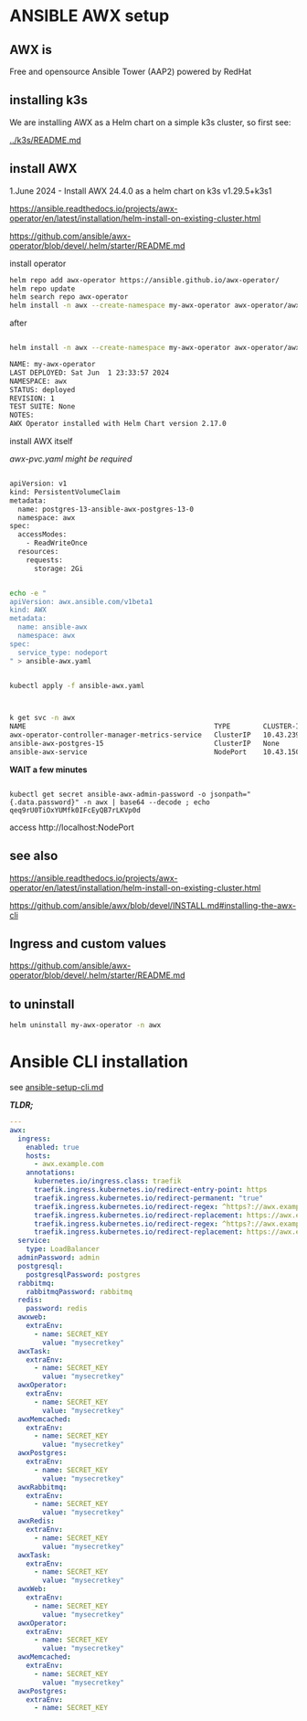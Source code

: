 # ANSIBLE AWX setup

## AWX is

Free and opensource Ansible Tower (AAP2) powered by RedHat


## installing k3s

We are installing AWX as a Helm chart on a simple k3s cluster, so first see:

[../k3s/README.md](../k3s/README.md)


## install AWX 

1.June 2024 - Install AWX 24.4.0 as a helm chart on k3s v1.29.5+k3s1


https://ansible.readthedocs.io/projects/awx-operator/en/latest/installation/helm-install-on-existing-cluster.html

https://github.com/ansible/awx-operator/blob/devel/.helm/starter/README.md

install operator

```bash
helm repo add awx-operator https://ansible.github.io/awx-operator/
helm repo update
helm search repo awx-operator
helm install -n awx --create-namespace my-awx-operator awx-operator/awx-operator [-f my-values.yaml]
```


after

```bash

helm install -n awx --create-namespace my-awx-operator awx-operator/awx-operator

NAME: my-awx-operator
LAST DEPLOYED: Sat Jun  1 23:33:57 2024
NAMESPACE: awx
STATUS: deployed
REVISION: 1
TEST SUITE: None
NOTES:
AWX Operator installed with Helm Chart version 2.17.0
```

install AWX itself

*awx-pvc.yaml  might be required*

```bash

apiVersion: v1
kind: PersistentVolumeClaim
metadata:
  name: postgres-13-ansible-awx-postgres-13-0
  namespace: awx
spec:
  accessModes:
    - ReadWriteOnce
  resources:
    requests:
      storage: 2Gi
```

```bash

echo -e "
apiVersion: awx.ansible.com/v1beta1
kind: AWX
metadata:
  name: ansible-awx
  namespace: awx
spec:
  service_type: nodeport
" > ansible-awx.yaml


kubectl apply -f ansible-awx.yaml



k get svc -n awx
NAME                                              TYPE        CLUSTER-IP      EXTERNAL-IP   PORT(S)        AGE
awx-operator-controller-manager-metrics-service   ClusterIP   10.43.239.106   <none>        8443/TCP       14m
ansible-awx-postgres-15                           ClusterIP   None            <none>        5432/TCP       114s
ansible-awx-service                               NodePort    10.43.150.101   <none>        80:31152/TCP   66s

```

**WAIT a few minutes** 



```

kubectl get secret ansible-awx-admin-password -o jsonpath="{.data.password}" -n awx | base64 --decode ; echo
qeq9rU0TiOxYUMfk0IFcEyQB7rLKVp0d
```

access http://localhost:NodePort


## see also

https://ansible.readthedocs.io/projects/awx-operator/en/latest/installation/helm-install-on-existing-cluster.html

https://github.com/ansible/awx/blob/devel/INSTALL.md#installing-the-awx-cli



## Ingress and custom values

https://github.com/ansible/awx-operator/blob/devel/.helm/starter/README.md



## to uninstall

```bash
helm uninstall my-awx-operator -n awx
```


# Ansible CLI installation

see [ansible-setup-cli.md](ansible-setup-cli.md)




***TLDR;***


```yaml
---
awx:
  ingress:
	enabled: true
	hosts:
	  - awx.example.com
	annotations:
	  kubernetes.io/ingress.class: traefik
	  traefik.ingress.kubernetes.io/redirect-entry-point: https
	  traefik.ingress.kubernetes.io/redirect-permanent: "true"
	  traefik.ingress.kubernetes.io/redirect-regex: ^https?://awx.example.com/(.*)
	  traefik.ingress.kubernetes.io/redirect-replacement: https://awx.example.com/$1
	  traefik.ingress.kubernetes.io/redirect-regex: ^https?://awx.example.com$
	  traefik.ingress.kubernetes.io/redirect-replacement: https://awx.example.com/
  service:
	type: LoadBalancer
  adminPassword: admin
  postgresql:
	postgresqlPassword: postgres
  rabbitmq:
	rabbitmqPassword: rabbitmq
  redis:
	password: redis
  awxweb:
	extraEnv:
	  - name: SECRET_KEY
		value: "mysecretkey"
  awxTask:
	extraEnv:
	  - name: SECRET_KEY
		value: "mysecretkey"
  awxOperator:
	extraEnv:
	  - name: SECRET_KEY
		value: "mysecretkey"
  awxMemcached:
	extraEnv:
	  - name: SECRET_KEY
		value: "mysecretkey"
  awxPostgres:
	extraEnv:
	  - name: SECRET_KEY
		value: "mysecretkey"
  awxRabbitmq:
	extraEnv:
	  - name: SECRET_KEY
		value: "mysecretkey"
  awxRedis:
	extraEnv:
	  - name: SECRET_KEY
		value: "mysecretkey"
  awxTask:
	extraEnv:
	  - name: SECRET_KEY
		value: "mysecretkey"
  awxWeb:
	extraEnv:
	  - name: SECRET_KEY
		value: "mysecretkey"
  awxOperator:
	extraEnv:
	  - name: SECRET_KEY
		value: "mysecretkey"
  awxMemcached:
	extraEnv:
	  - name: SECRET_KEY
		value: "mysecretkey"
  awxPostgres:
	extraEnv:
	  - name: SECRET_KEY
```



